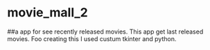 # movie_mall_2
##a app for see recently released movies.
This app get last released movies. Foo creating this I used custum tkinter and python.
